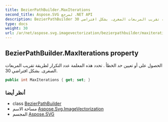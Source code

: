 ```yaml
---
title: BezierPathBuilder.MaxIterations
second_title: Aspose.SVG لمرجع .NET API
description: BezierPathBuilder ملكية. الحصول على أو تعيين حد الخطأ . تحدد هذه المعلمة عدد التكرار لطريقة تقريب المربعات الصغرى. بشكل افتراضي 30.
type: docs
weight: 30
url: /ar/net/aspose.svg.imagevectorization/bezierpathbuilder/maxiterations/
---
```

## BezierPathBuilder.MaxIterations property

الحصول على أو تعيين حد الخطأ . تحدد هذه المعلمة عدد التكرار لطريقة تقريب المربعات الصغرى. بشكل افتراضي 30.

```csharp
public int MaxIterations { get; set; }
```

### أنظر أيضا

* class [BezierPathBuilder](../)
* مساحة الاسم [Aspose.Svg.ImageVectorization](../../bezierpathbuilder/)
* المجسم [Aspose.SVG](../../../)


